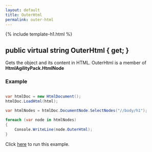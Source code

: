 ```yaml
---
layout: default
title: OuterHtml
permalink: outer-html
---
```


{% include template-h1.html %}

## public virtual string OuterHtml { get; }

Gets the object and its content in HTML. OuterHtml is a member of **HtmlAgilityPack.HtmlNode**

### Example

```csharp

var htmlDoc = new HtmlDocument();
htmlDoc.LoadHtml(html);

var htmlNodes = htmlDoc.DocumentNode.SelectNodes("//body/h1");

foreach (var node in htmlNodes)
{
    Console.WriteLine(node.OuterHtml);
}

```

Click [here](https://dotnetfiddle.net/By222n) to run this example.
